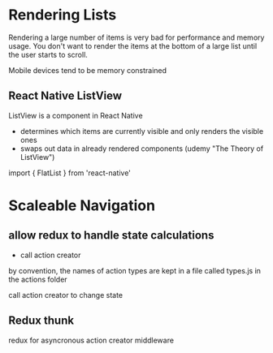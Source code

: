 # Rendering Lists

Rendering a large number of items is very bad for performance and memory usage. You don't want to render the items at the bottom of a large list until the user starts to scroll.

Mobile devices tend to be memory constrained

## React Native ListView

ListView is a component in React Native

* determines which items are currently visible and only renders the visible ones
* swaps out data in already rendered components (udemy "The Theory of ListView")

import { FlatList } from 'react-native'

<FlatList data = {} renderItem={} />


# Scaleable Navigation

## allow redux to handle state calculations

* call action creator

by convention, the names of action types are kept in a file called types.js in the actions folder

call action creator to change state

## Redux thunk

redux for asyncronous action creator
middleware



